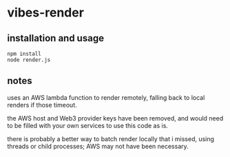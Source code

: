 # vibes-render

## installation and usage

```shell
npm install
node render.js
```

## notes

uses an AWS lambda function to render remotely, falling back to local renders if those timeout.

the AWS host and Web3 provider keys have been removed, and would need to be filled with your own services to use this code as is.

there is probably a better way to batch render locally that i missed, using threads or child processes; AWS may not have been necessary.

